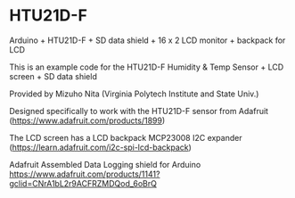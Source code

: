 # HTU21D-F
Arduino + HTU21D-F + SD data shield + 16 x 2 LCD monitor + backpack for LCD

This is an example code for the HTU21D-F Humidity & Temp Sensor + LCD screen + SD data shield

  Provided by Mizuho Nita (Virginia Polytech Institute and State Univ.)

  Designed specifically to work with the HTU21D-F sensor from Adafruit
  (https://www.adafruit.com/products/1899)

  The LCD screen has a LCD backpack
  MCP23008 I2C expander
  (https://learn.adafruit.com/i2c-spi-lcd-backpack)
  
 Adafruit Assembled Data Logging shield for Arduino
  https://www.adafruit.com/products/1141?gclid=CNrA1bL2r9ACFRZMDQod_6oBrQ
